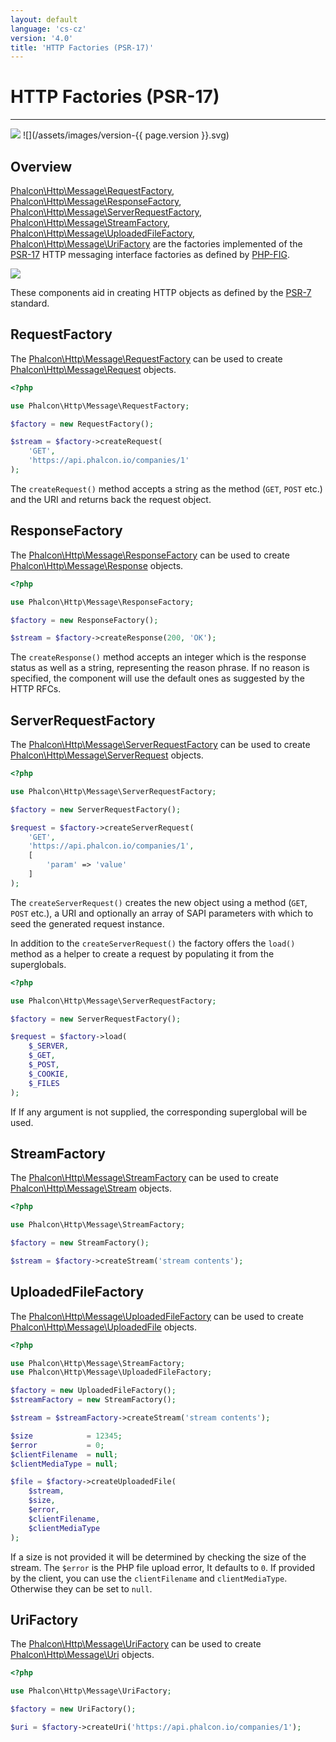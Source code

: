 ```yaml
---
layout: default
language: 'cs-cz'
version: '4.0'
title: 'HTTP Factories (PSR-17)'
---
```


# HTTP Factories (PSR-17)

* * *

![](/assets/images/document-status-stable-success.svg) ![](/assets/images/version-{{ page.version }}.svg)

## Overview

[Phalcon\Http\Message\RequestFactory](api/Phalcon_Http#http-message-requestfactory), [Phalcon\Http\Message\ResponseFactory](api/Phalcon_Http#http-message-responsefactory), [Phalcon\Http\Message\ServerRequestFactory](api/Phalcon_Http#http-message-serverrequestfactory), [Phalcon\Http\Message\StreamFactory](api/Phalcon_Http#http-message-streamfactory), [Phalcon\Http\Message\UploadedFileFactory](api/Phalcon_Http#http-message-uploadedfilefactory), [Phalcon\Http\Message\UriFactory](api/Phalcon_Http#http-message-urifactory) are the factories implemented of the [PSR-17](https://www.php-fig.org/psr/psr-17/) HTTP messaging interface factories as defined by [PHP-FIG](https://www.php-fig.org/).

![](/assets/images/implements-psr--17-blue.svg)

These components aid in creating HTTP objects as defined by the [PSR-7](https://www.php-fig.org/psr/psr-7/) standard.

## RequestFactory

The [Phalcon\Http\Message\RequestFactory](api/Phalcon_Http#http-message-requestfactory) can be used to create [Phalcon\Http\Message\Request](api/Phalcon_Http#http-message-request) objects.

```php
<?php

use Phalcon\Http\Message\RequestFactory;

$factory = new RequestFactory();

$stream = $factory->createRequest(
    'GET', 
    'https://api.phalcon.io/companies/1'
);
```

The `createRequest()` method accepts a string as the method (`GET`, `POST` etc.) and the URI and returns back the request object.

## ResponseFactory

The [Phalcon\Http\Message\ResponseFactory](api/Phalcon_Http#http-message-responsefactory) can be used to create [Phalcon\Http\Message\Response](api/Phalcon_Http#http-message-response) objects.

```php
<?php

use Phalcon\Http\Message\ResponseFactory;

$factory = new ResponseFactory();

$stream = $factory->createResponse(200, 'OK');
```

The `createResponse()` method accepts an integer which is the response status as well as a string, representing the reason phrase. If no reason is specified, the component will use the default ones as suggested by the HTTP RFCs.

## ServerRequestFactory

The [Phalcon\Http\Message\ServerRequestFactory](api/Phalcon_Http#http-message-serverrequestfactory) can be used to create [Phalcon\Http\Message\ServerRequest](api/Phalcon_Http#http-message-serverrequest) objects.

```php
<?php

use Phalcon\Http\Message\ServerRequestFactory;

$factory = new ServerRequestFactory();

$request = $factory->createServerRequest(
    'GET', 
    'https://api.phalcon.io/companies/1',
    [
        'param' => 'value'
    ]
);
```

The `createServerRequest()` creates the new object using a method (`GET`, `POST` etc.), a URI and optionally an array of SAPI parameters with which to seed the generated request instance.

In addition to the `createServerRequest()` the factory offers the `load()` method as a helper to create a request by populating it from the superglobals.

```php
<?php

use Phalcon\Http\Message\ServerRequestFactory;

$factory = new ServerRequestFactory();

$request = $factory->load(
    $_SERVER,
    $_GET,
    $_POST,
    $_COOKIE,
    $_FILES
);
```

If If any argument is not supplied, the corresponding superglobal will be used.

## StreamFactory

The [Phalcon\Http\Message\StreamFactory](api/Phalcon_Http#http-message-streamfactory) can be used to create [Phalcon\Http\Message\Stream](api/Phalcon_Http#http-message-stream) objects.

```php
<?php

use Phalcon\Http\Message\StreamFactory;

$factory = new StreamFactory();

$stream = $factory->createStream('stream contents');
```

## UploadedFileFactory

The [Phalcon\Http\Message\UploadedFileFactory](api/Phalcon_Http#http-message-uploadedfilefactory) can be used to create [Phalcon\Http\Message\UploadedFile](api/Phalcon_Http#http-message-uploadedfile) objects.

```php
<?php

use Phalcon\Http\Message\StreamFactory;
use Phalcon\Http\Message\UploadedFileFactory;

$factory = new UploadedFileFactory();
$streamFactory = new StreamFactory();

$stream = $streamFactory->createStream('stream contents');

$size            = 12345;
$error           = 0;
$clientFilename  = null;
$clientMediaType = null;

$file = $factory->createUploadedFile(
    $stream,
    $size,
    $error,
    $clientFilename,
    $clientMediaType
);
```

If a size is not provided it will be determined by checking the size of the stream. The `$error` is the PHP file upload error, It defaults to `0`. If provided by the client, you can use the `clientFilename` and `clientMediaType`. Otherwise they can be set to `null`.

## UriFactory

The [Phalcon\Http\Message\UriFactory](api/Phalcon_Http#http-message-urifactory) can be used to create [Phalcon\Http\Message\Uri](api/Phalcon_Http#http-message-uri) objects.

```php
<?php

use Phalcon\Http\Message\UriFactory;

$factory = new UriFactory();

$uri = $factory->createUri('https://api.phalcon.io/companies/1');
```